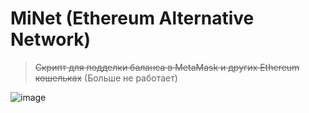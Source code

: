 # MiNet (Ethereum Alternative Network)

> ~~Скрипт для подделки баланса в MetaMask и других Ethereum кошельках~~ (Больше не работает)

![image](https://github.com/AlexXanderGrib/minet-eth/assets/29816814/70921886-eece-4152-91af-1afb010fccf2)
